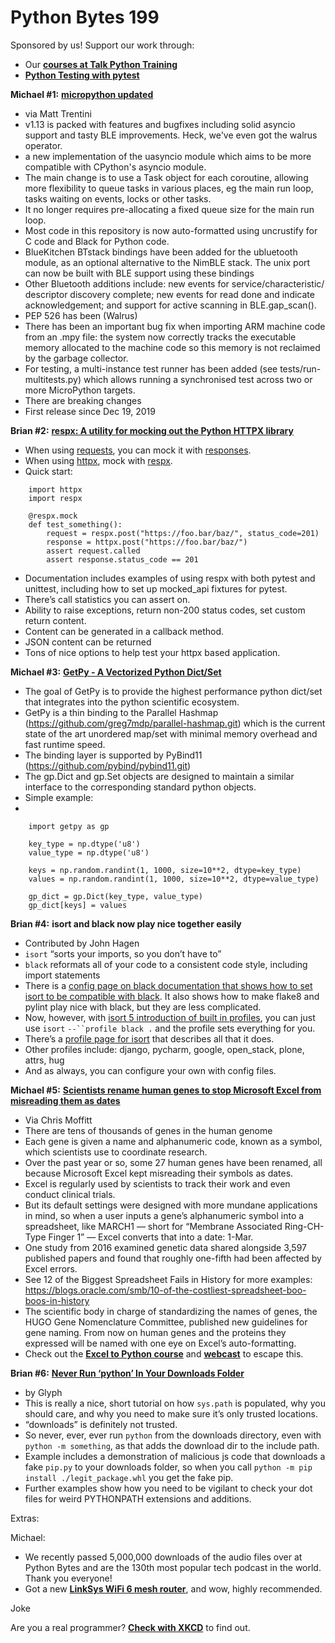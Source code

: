 # Python Bytes 199
Sponsored by us! Support our work through:

- Our [**courses at Talk Python Training**](https://training.talkpython.fm/)
- [**Python Testing with pytest**](https://pragprog.com/titles/bopytest/python-testing-with-pytest/)

**Michael #1:** [**micropython updated**](https://twitter.com/matt_trentini/status/1302980818877390849)

- via Matt Trentini
- v1.13 is packed with features and bugfixes including solid asyncio support and tasty BLE improvements. Heck, we've even got the walrus operator.
- a new implementation of the uasyncio module which aims to be more compatible with CPython's asyncio module.
- The main change is to use a Task object for each coroutine, allowing more flexibility to queue tasks in various places, eg the main run loop, tasks waiting on events, locks or other tasks.
- It no longer requires pre-allocating a fixed queue size for the main run loop.
- Most code in this repository is now auto-formatted using uncrustify for C code and Black for Python code.
- BlueKitchen BTstack bindings have been added for the ubluetooth module, as an optional alternative to the NimBLE stack. The unix port can now be built with BLE support using these bindings
- Other Bluetooth additions include: new events for service/characteristic/ descriptor discovery complete; new events for read done and indicate acknowledgement; and support for active scanning in BLE.gap_scan().
- PEP 526 has been (Walrus)
- There has been an important bug fix when importing ARM machine code from an .mpy file: the system now correctly tracks the executable memory allocated to the machine code so this memory is not reclaimed by the garbage collector.
- For testing, a multi-instance test runner has been added (see tests/run-multitests.py) which allows running a synchronised test across two or more MicroPython targets.
- There are breaking changes
- First release since Dec 19, 2019

**Brian #2:** [**respx: A utility for mocking out the Python HTTPX library**](https://lundberg.github.io/respx/)

- When using [requests](https://requests.readthedocs.io/en/master/), you can mock it with [responses](https://github.com/getsentry/responses).
- When using [httpx](https://github.com/encode/httpx), mock with [respx](https://lundberg.github.io/respx/).
- Quick start:
```
    import httpx
    import respx
    
    @respx.mock
    def test_something():
        request = respx.post("https://foo.bar/baz/", status_code=201)
        response = httpx.post("https://foo.bar/baz/")
        assert request.called
        assert response.status_code == 201
```

- Documentation includes examples of using respx with both pytest and unittest, including how to set up mocked_api fixtures for pytest.
- There’s call statistics you can assert on.
- Ability to raise exceptions, return non-200 status codes, set custom return content.
- Content can be generated in a callback method.
- JSON content can be returned
- Tons of nice options to help test your httpx based application.

**Michael #3:** [**GetPy - A Vectorized Python Dict/Set**](https://github.com/atom-moyer/getpy)

- The goal of GetPy is to provide the highest performance python dict/set that integrates into the python scientific ecosystem.
- GetPy is a thin binding to the Parallel Hashmap (https://github.com/greg7mdp/parallel-hashmap.git) which is the current state of the art unordered map/set with minimal memory overhead and fast runtime speed.
- The binding layer is supported by PyBind11 (https://github.com/pybind/pybind11.git)
- The gp.Dict and gp.Set objects are designed to maintain a similar interface to the corresponding standard python objects.
- Simple example:
- 
```
    import getpy as gp
    
    key_type = np.dtype('u8')
    value_type = np.dtype('u8')
    
    keys = np.random.randint(1, 1000, size=10**2, dtype=key_type)
    values = np.random.randint(1, 1000, size=10**2, dtype=value_type)
    
    gp_dict = gp.Dict(key_type, value_type)
    gp_dict[keys] = values
```

**Brian #4:** **isort and black now play nice together easily**

- Contributed by John Hagen
- `isort` “sorts your imports, so you don’t have to”
- `black` reformats all of your code to a consistent code style, including import statements
- There is a [config page on black documentation that shows how to set isort to be compatible with black](https://black.readthedocs.io/en/stable/compatible_configs.html#isort). It also shows how to make flake8 and pylint play nice with black, but they are less complicated.
- Now, however, with [isort 5 introduction of built in profiles](https://pycqa.github.io/isort/docs/major_releases/introducing_isort_5/), you can just use `isort` `--``profile black .` and the profile sets everything for you.
- There’s a [profile page for isort](https://pycqa.github.io/isort/docs/configuration/profiles/) that describes all that it does. 
- Other profiles include: django, pycharm, google, open_stack, plone, attrs, hug
- And as always, you can configure your own with config files.

**Michael #5:** [**Scientists rename human genes to stop Microsoft Excel from misreading them as dates**](https://www.theverge.com/2020/8/6/21355674/human-genes-rename-microsoft-excel-misreading-dates)

- Via Chris Moffitt
- There are tens of thousands of genes in the human genome
- Each gene is given a name and alphanumeric code, known as a symbol, which scientists use to coordinate research.
- Over the past year or so, some 27 human genes have been renamed, all because Microsoft Excel kept misreading their symbols as dates.
- Excel is regularly used by scientists to track their work and even conduct clinical trials.
- But its default settings were designed with more mundane applications in mind, so when a user inputs a gene’s alphanumeric symbol into a spreadsheet, like MARCH1 — short for “Membrane Associated Ring-CH-Type Finger 1” — Excel converts that into a date: 1-Mar.
- One study from 2016 examined genetic data shared alongside 3,597 published papers and found that roughly one-fifth had been affected by Excel errors.
- See 12 of the Biggest Spreadsheet Fails in History for more examples: https://blogs.oracle.com/smb/10-of-the-costliest-spreadsheet-boo-boos-in-history
- The scientific body in charge of standardizing the names of genes, the HUGO Gene Nomenclature Committee, published new guidelines for gene naming. From now on human genes and the proteins they expressed will be named with one eye on Excel’s auto-formatting.
- Check out the [**Excel to Python course**](https://talkpython.fm/excel) and [**webcast**](https://talkpython.fm/excel-webcast) to escape this.

**Brian #6:** [**Never Run ‘python’ In Your Downloads Folder**](https://glyph.twistedmatrix.com/2020/08/never-run-python-in-your-downloads-folder.html)

- by Glyph
- This is really a nice, short tutorial on how `sys.path` is populated, why you should care, and why you need to make sure it’s only trusted locations.
- “downloads” is definitely not trusted.
- So never, ever, ever run `python` from the downloads directory, even with `python -m something`, as that adds the download dir to the include path.
- Example includes a demonstration of malicious js code that downloads a fake `pip.py` to your downloads folder, so when you call `python -m pip install ./legit_package.whl` you get the fake pip.
- Further examples show how you need to be vigilant to check your dot files for weird PYTHONPATH extensions and additions. 

Extras:


Michael:

- We recently passed 5,000,000 downloads of the audio files over at Python Bytes and are the 130th most popular tech podcast in the world. Thank you everyone!
- Got a new [**LinkSys WiFi 6 mesh router**](https://www.bestbuy.com/site/linksys-mx10-velop-ax5300-mesh-wi-fi-6-system-2-pack-white/6373231.p?skuId=6373231), and wow, highly recommended.

Joke

Are you a real programmer? [**Check with XKCD**](https://xkcd.com/378/) to find out.